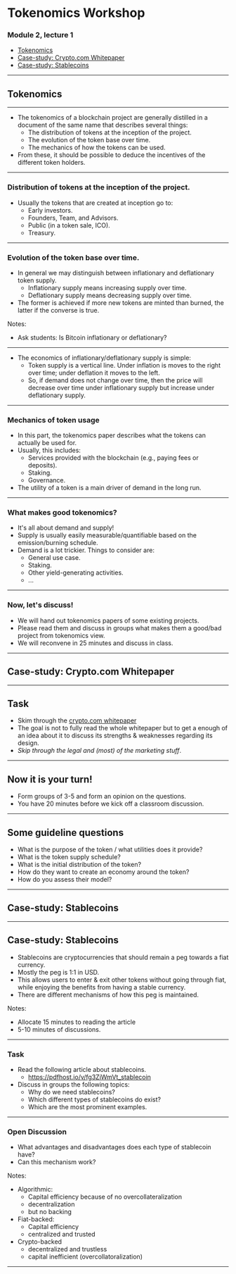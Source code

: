 # Tokenomics Workshop

### Module 2, lecture 1

* [Tokenomics](#tokenomics)
* [Case-study: Crypto.com Whitepaper](#crypto.com-whitepaper)
* [Case-study: Stablecoins](#case-study-stablecoins)

---

## Tokenomics

---

- The tokenomics of a blockchain project are generally distilled in a document of the same name that describes several things:
  - The distribution of tokens at the inception of the project.
  - The evolution of the token base over time.
  - The mechanics of how the tokens can be used.
- From these, it should be possible to deduce the incentives of the different token holders.

---

### Distribution of tokens at the inception of the project.

- Usually the tokens that are created at inception go to:
  - Early investors.
  - Founders, Team, and Advisors.
  - Public (in a token sale, ICO).
  - Treasury.

---

### Evolution of the token base over time.

- In general we may distinguish between inflationary and deflationary token supply.
  - Inflationary supply means increasing supply over time.
  - Deflationary supply means decreasing supply over time.
- The former is achieved if more new tokens are minted than burned, the latter if the converse is true.

Notes:
- Ask students: Is Bitcoin inflationary or deflationary?

---

- The economics of inflationary/deflationary supply is simple:
  - Token supply is a vertical line. Under inflation is moves to the right over time; under deflation it moves to the left.
  - So, if demand does not change over time, then the price will decrease over time under inflationary supply but increase under deflationary supply.

---

### Mechanics of token usage

- In this part, the tokenomics paper describes what the tokens can actually be used for.
- Usually, this includes:
  - Services provided with the blockchain (e.g., paying fees or deposits).
  - Staking.
  - Governance.
- The utility of a token is a main driver of demand in the long run.

---

### What makes good tokenomics?

- It's all about demand and supply!
- Supply is usually easily measurable/quantifiable based on the emission/burning schedule.
- Demand is a lot trickier. Things to consider are:
  - General use case.
  - Staking.
  - Other yield-generating activities.
  - ...

---

### Now, let's discuss!

- We will hand out tokenomics papers of some existing projects.
- Please read them and discuss in groups what makes them a good/bad project from tokenomics view.
- We will reconvene in 25 minutes and discuss in class.

---

## Case-study: Crypto.com Whitepaper

---

## Task

- Skim through the [crypto.com whitepaper](https://crypto.org/chain_whitepaper.pdf)
- The goal is not to fully read the whole whitepaper but to get a enough of an idea about it to discuss its strengths & weaknesses regarding its design.
- _Skip through the legal and (most) of the marketing stuff_.

---

## Now it is your turn!

- Form groups of 3-5 and form an opinion on the questions.
- You have 20 minutes before we kick off a classroom discussion.

---

## Some guideline questions

- What is the purpose of the token / what utilities does it provide?
- What is the token supply schedule?
- What is the initial distribution of the token?
- How do they want to create an economy around the token?
- How do you assess their model?

---

## Case-study: Stablecoins

---

## Case-study: Stablecoins

- Stablecoins are cryptocurrencies that should remain a peg towards a fiat currency.
- Mostly the peg is 1:1 in USD.
- This allows users to enter & exit other tokens without going through fiat, while enjoying the benefits from having a stable currency.
- There are different mechanisms of how this peg is maintained.

Notes:

- Allocate 15 minutes to reading the article
- 5-10 minutes of discussions.

---

### Task

- Read the following article about stablecoins.
  - https://pdfhost.io/v/fg3ZiWmVt_stablecoin
- Discuss in groups the following topics:
  - Why do we need stablecoins?
  - Which different types of stablecoins do exist?
  - Which are the most prominent examples.

---


### Open Discussion

- What advantages and disadvantages does each type of stablecoin have?
- Can this mechanism work? 

Notes:

- Algorithmic: 
  - Capital efficiency because of no overcollateralization
  - decentralization
  - but no backing
- Fiat-backed:
  - Capital efficiency
  - centralized and trusted
- Crypto-backed
  - decentralized and trustless  
  - capital inefficient (overcollatoralization)

---
